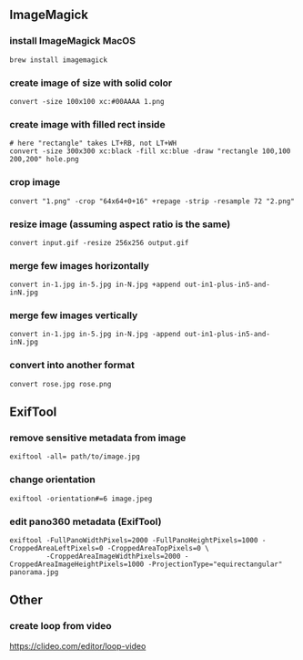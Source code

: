 ## ImageMagick

### install ImageMagick MacOS
```
brew install imagemagick
```

### create image of size with solid color
```
convert -size 100x100 xc:#00AAAA 1.png
```

### create image with filled rect inside
```
# here "rectangle" takes LT+RB, not LT+WH 
convert -size 300x300 xc:black -fill xc:blue -draw "rectangle 100,100 200,200" hole.png
```

### crop image
```
convert "1.png" -crop "64x64+0+16" +repage -strip -resample 72 "2.png"
```

### resize image (assuming aspect ratio is the same)
```
convert input.gif -resize 256x256 output.gif
```

### merge few images horizontally
```
convert in-1.jpg in-5.jpg in-N.jpg +append out-in1-plus-in5-and-inN.jpg
```

### merge few images vertically
```
convert in-1.jpg in-5.jpg in-N.jpg -append out-in1-plus-in5-and-inN.jpg
```

### convert into another format
```
convert rose.jpg rose.png
```

## ExifTool

### remove sensitive metadata from image 
```
exiftool -all= path/to/image.jpg
```

### change orientation 
```
exiftool -orientation#=6 image.jpeg
```

### edit pano360 metadata (ExifTool)
```
exiftool -FullPanoWidthPixels=2000 -FullPanoHeightPixels=1000 -CroppedAreaLeftPixels=0 -CroppedAreaTopPixels=0 \
         -CroppedAreaImageWidthPixels=2000 -CroppedAreaImageHeightPixels=1000 -ProjectionType="equirectangular" panorama.jpg
```

## Other

### create loop from video
https://clideo.com/editor/loop-video
